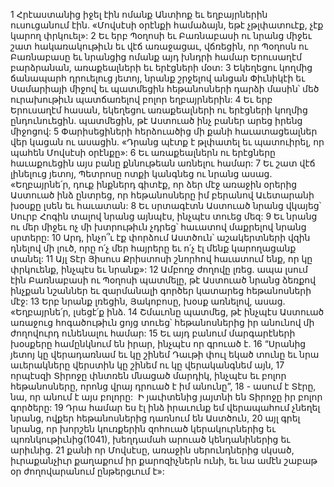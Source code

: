 1 Հրէաստանից իջել էին ոմանք Անտիոք եւ եղբայրներին ուսուցանում էին. «Մովսէսի օրէնքի համաձայն, եթէ չթլփատուէք, չէք կարող փրկուել»: 2 Եւ երբ Պօղոսի եւ Բառնաբասի ու նրանց միջեւ շատ հակառակութիւն եւ վէճ առաջացաւ, վճռեցին, որ Պօղոսն ու Բառնաբասը եւ նրանցից ոմանք այդ խնդրի համար Երուսաղէմ բարձրանան, առաքեալների եւ երէցների մօտ: 3 Եկեղեցու կողմից ճանապարհ դրուելուց յետոյ, նրանք շրջելով անցան Փիւնիկէի եւ Սամարիայի միջով եւ պատմեցին հեթանոսների դարձի մասին՝ մեծ ուրախութիւն պատճառելով բոլոր եղբայրներին:
4 Եւ երբ Երուսաղէմ հասան, եկեղեցու առաքեալների ու երէցների կողմից ընդունուեցին. պատմեցին, թէ Աստուած ինչ բաներ արեց իրենց միջոցով: 5 Փարիսեցիների հերձուածից մի քանի հաւատացեալներ վեր կացան ու ասացին. «Դրանց պէտք է թլփատել եւ պատուիրել, որ պահեն Մովսէսի օրէնքը»:
6 Եւ առաքեալներն ու երէցները հաւաքուեցին այս բանը քննութեան առնելու համար: 7 Եւ շատ վէճ լինելուց յետոյ, Պետրոսը ոտքի կանգնեց ու նրանց ասաց. «Եղբայրնե՛ր, դուք ինքներդ գիտէք, որ ձեր մէջ առաջին օրերից Աստուած ինձ ընտրեց, որ հեթանոսները իմ բերանով Աւետարանի խօսքը լսեն եւ հաւատան: 8 Եւ սրտագէտն Աստուած նրանց վկայեց՝ Սուրբ Հոգին տալով նրանց այնպէս, ինչպէս տուեց մեզ: 9 Եւ նրանց ու մեր միջեւ ոչ մի խտրութիւն չդրեց՝ հաւատով մաքրելով նրանց սրտերը: 10 Արդ, ինչո՞ւ էք փորձում Աստծուն՝ աշակերտների վզին դնելով մի լուծ, որը ո՛չ մեր հայրերը եւ ո՛չ էլ մենք կարողացանք տանել: 11 Այլ Տէր Յիսուս Քրիստոսի շնորհով հաւատում ենք, որ կը փրկուենք, ինչպէս եւ նրանք»:
12 Ամբողջ ժողովը լռեց. ապա լսում էին Բառնաբասի ու Պօղոսի պատմելը, թէ Աստուած նրանց ձեռքով ինչքան նշաններ եւ զարմանալի գործեր կատարեց հեթանոսների մէջ:
13 Երբ նրանք լռեցին, Յակոբոսը, խօսք առնելով, ասաց. «Եղբայրնե՛ր, լսեցէ՛ք ինձ. 14 Շմաւոնը պատմեց, թէ ինչպէս Աստուած առաջուց հոգածութիւն ցոյց տուեց՝ հեթանոսներից իր անունով մի ժողովուրդ ունենալու համար: 15 Եւ այդ բանում մարգարէների խօսքերը համընկնում են իրար, ինչպէս որ գրուած է.
16 “Սրանից յետոյ կը վերադառնամ
եւ կը շինեմ Դաւթի փուլ եկած տունը
եւ նրա աւերակները վերստին կը շինեմ
ու կը վերականգնեմ այն,
17 որպէսզի Տիրոջը փնտռեն մնացած մարդիկ,
ինչպէս եւ բոլոր հեթանոսները,
որոնց վրայ դրուած է իմ անունը”,
18 - ասում է Տէրը, նա, որ անում է այս բոլորը:  Ի յաւիտենից յայտնի են Տիրոջը իր բոլոր գործերը: 19 Դրա համար ես էլ ինձ իրաւունք եմ վերապահում չնեղել նրանց, ովքեր հեթանոսներից դառնում են Աստծուն, 20 այլ գրել նրանց, որ խորշեն կուռքերին զոհուած կերակուրներից եւ պոռնկութիւնից(1041), խեղդամահ արուած կենդանիներից եւ արիւնից. 21 քանի որ Մովսէսը, առաջին սերունդներից սկսած, իւրաքանչիւր քաղաքում իր քարոզիչներն ունի, եւ նա ամէն շաբաթ օր ժողովարանում ընթերցւում է»:
